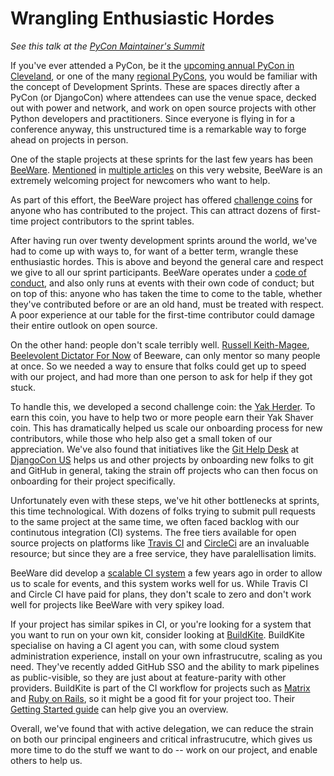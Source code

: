 # Wrangling Enthusiastic Hordes


*See this talk at the [PyCon Maintainer's Summit](https://us.pycon.org/2019/hatchery/maintainers/)*

If you've ever attended a PyCon, be it the [upcoming annual PyCon in Cleveland](https://us.pycon.org/2019/), or one of the many [regional PyCons](https://2019.pycon-au.org/), you would be familiar with the concept of Development Sprints. These are spaces directly after a PyCon (or DjangoCon) where attendees can use the venue space, decked out with power and network, and work on open source projects with other Python developers and practitioners. Since everyone is flying in for a conference anyway, this unstructured time is a remarkable way to forge ahead on projects in person. 

One of the staple projects at these sprints for the last few years has been [BeeWare](https://opensource.com/article/17/4/cross-platform-development-python-and-beeware). [Mentioned](https://opensource.com/article/17/4/how-get-started-learning-program) in [multiple articles](https://opensource.com/article/17/8/jump-start-your-career) on this very website, BeeWare is an extremely welcoming project for newcomers who want to help. 

As part of this effort, the BeeWare project has offered [challenge coins](https://twitter.com/treyhunner/status/833522617223172101) for anyone who has contributed to the project. This can attract dozens of first-time project contributors to the sprint tables. 

After having run over twenty development sprints around the world, we've had to come up with ways to, for want of a better term, wrangle these enthusiastic hordes. This is above and beyond the general care and respect we give to all our sprint participants. BeeWare operates under a [code of conduct](https://beeware.org/community/behavior/code-of-conduct/), and also only runs at events with their own code of conduct; but on top of this: anyone who has taken the time to come to the table, whether they've contributed before or are an old hand, must be treated with respect. A poor experience at our table for the first-time contributor could damage their entire outlook on open source. 

On the other hand: people don't scale terribly well. [Russell Keith-Magee](https://twitter.com/freakboy3742), [Beelevolent Dictator For Now](https://beeware.org/community/team/) of Beeware, can only mentor so many people at once. So we needed a way to ensure that folks could get up to speed with our project, and had more than one person to ask for help if they got stuck. 

To handle this, we developed a second challenge coin: the [Yak Herder](https://twitter.com/nickyringland/status/956126424531812353). To earn this coin, you have to help two or more people earn their Yak Shaver coin. This has dramatically helped us scale our onboarding process for new contributors, while those who help also get a small token of our appreciation. We've also found that initiatives like the [Git Help Desk](https://2018.djangocon.us/news/git-help-desk/) at [DjangoCon US](https://2019.djangocon.us/) helps us and other projects by onboarding new folks to git and GitHub in general, taking the strain off projects who can then focus on onboarding for their project specifically. 

Unfortunately even with these steps, we've hit other bottlenecks at sprints, this time technological. With dozens of folks trying to submit pull requests to the same project at the same time, we often faced backlog with our continutous integration (CI) systems. The free tiers available for open source projects on platforms like [Travis CI](https://travis-ci.org) and [CircleCi](https://circleci.com/) are an invaluable resource; but since they are a free service, they have paralellisation limits. 

BeeWare did develop a [scalable CI system](https://github.com/beeware/beekeeper) a few years ago in order to allow us to scale for events, and this system works well for us. While Travis CI and Circle CI have paid for plans, they don't scale to zero and don't work well for projects like BeeWare with very spikey load. 

If your project has similar spikes in CI, or you're looking for a system that you want to run on your own kit, consider looking at [BuildKite](https://buildkite.com/). BuildKite specialise on having a CI agent you can, with some cloud system administration experience, install on your own infrastrucutre, scaling as you need. They've recently added GitHub SSO and the ability to mark pipelines as public-visible, so they are just about at feature-parity with other providers. BuildKite is part of the CI workflow for projects such as [Matrix](https://github.com/matrix-org) and [Ruby on Rails](https://github.com/rails/rails), so it might be a good fit for your project too. Their [Getting Started guide](https://buildkite.com/docs/tutorials/getting-started) can help give you an overview. 

Overall, we've found that with active delegation, we can reduce the strain on both our principal engineers and critical infrastrucutre, which gives us more time to do the stuff we want to do -- work on our project, and enable others to help us. 

